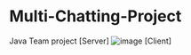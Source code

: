 # Multi-Chatting-Project
Java Team project
[Server]
![image](https://user-images.githubusercontent.com/37172636/199634033-dc190fe3-2c29-436d-878d-9e35fcbea867.png)
[Client]
